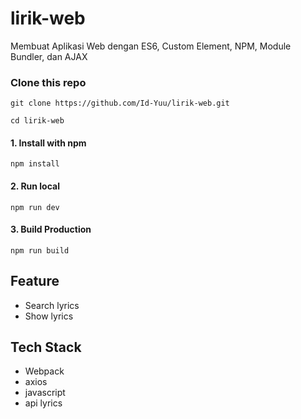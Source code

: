 # lirik-web

Membuat Aplikasi Web dengan ES6, Custom Element, NPM, Module Bundler, dan AJAX

### Clone this repo

```
git clone https://github.com/Id-Yuu/lirik-web.git
```

```
cd lirik-web
```

#### 1. Install with npm

```
npm install
```

#### 2. Run local

```
npm run dev
```

#### 3. Build Production

```
npm run build
```

## Feature

- Search lyrics
- Show lyrics

## Tech Stack

- Webpack
- axios
- javascript
- api lyrics
